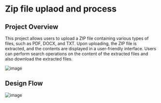 # Zip file uplaod and process

## Project Overview
This project allows users to upload a ZIP file containing various types of files, such as PDF, DOCX, and TXT. Upon uploading, the ZIP file is extracted, and the contents are displayed in a user-friendly interface. Users can perform search operations on the content of the extracted files and also download the extracted files.

![image](https://github.com/user-attachments/assets/606af9b2-c59e-4dba-aa9a-58e87cd916e1)

## Design Flow
![image](https://github.com/user-attachments/assets/7852d350-3547-4769-b450-596faa7e5c87)



